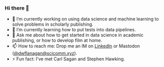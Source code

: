 ### Hi there 👋

- 🔭 I’m currently working on using data science and machine learning to solve problems in scholarly publishing.
- 🌱 I’m currently learning how to put tests into data pipelines.
- 💬 Ask me about how to get started in data science in academic publishing, or how to develop film at home.
- 📫 How to reach me: Drop me an IM on [LinkedIn](https://www.linkedin.com/in/dwflanagan/) or Mastodon ([@dwflanagan@scicomm.xyz](https://scicomm.xyz/@Dwflanagan)).
- ⚡ Fun fact: I've met Carl Sagan and Stephen Hawking.
